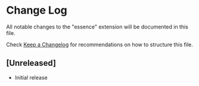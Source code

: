 # Change Log
All notable changes to the "essence" extension will be documented in this file.

Check [Keep a Changelog](http://keepachangelog.com/) for recommendations on how to structure this file.

## [Unreleased]
- Initial release